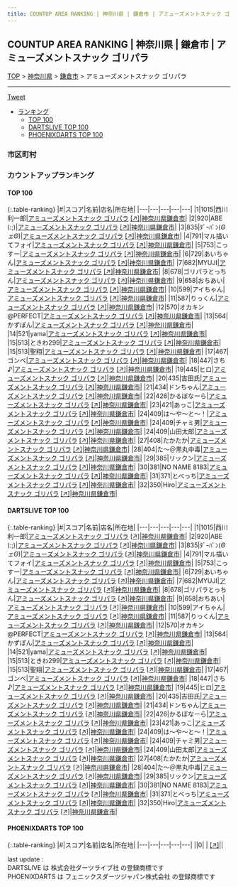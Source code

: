 ```yaml
---
title: COUNTUP AREA RANKING | 神奈川県 | 鎌倉市 | アミューズメントスナック ゴリパラ
---
```

## COUNTUP AREA RANKING | 神奈川県 | 鎌倉市 | アミューズメントスナック ゴリパラ

[TOP](/darts/rank/) > [神奈川県](/darts/rank/神奈川県/) > [鎌倉市](/darts/rank/神奈川県/鎌倉市/) > アミューズメントスナック ゴリパラ

___

<a href="https://twitter.com/share?ref_src=twsrc%5Etfw" data-text="COUNTUP AREA RANKING | 神奈川県鎌倉市アミューズメントスナック ゴリパラ" class="twitter-share-button" data-hashtags="DARTSLIVE,PHOENIXDARTS,darts,ダーツ" data-show-count="false">Tweet</a>

* [ランキング](#カウントアップランキング)
    * [TOP 100](#top-100)
    * [DARTSLIVE TOP 100](#dartslive-top-100)
    * [PHOENIXDARTS TOP 100](#phoenixdarts-top-100)

### 市区町村

<ul>

</ul>

### カウントアップランキング

#### TOP 100



{:.table-ranking}
|#|スコア|名前|店名|所在地|
|---|---|---|---|---|
|1|1015|<span class="rank-name-dl">西川　利一郎</span>|<a href="/darts/rank/shops/1075625f65abe94128032249b44395af.html">アミューズメントスナック ゴリパラ</a> <a href="https://search.dartslive.com/jp/shop/1075625f65abe94128032249b44395af">[↗]</a>|<a href="/darts/rank/神奈川県/鎌倉市">神奈川県鎌倉市</a>|
|2|920|<span class="rank-name-dl">ABE　(:;)</span>|<a href="/darts/rank/shops/1075625f65abe94128032249b44395af.html">アミューズメントスナック ゴリパラ</a> <a href="https://search.dartslive.com/jp/shop/1075625f65abe94128032249b44395af">[↗]</a>|<a href="/darts/rank/神奈川県/鎌倉市">神奈川県鎌倉市</a>|
|3|835|<span class="rank-name-dl">ﾀﾞｰﾊﾟﾝ(*ΘェΘ*)</span>|<a href="/darts/rank/shops/1075625f65abe94128032249b44395af.html">アミューズメントスナック ゴリパラ</a> <a href="https://search.dartslive.com/jp/shop/1075625f65abe94128032249b44395af">[↗]</a>|<a href="/darts/rank/神奈川県/鎌倉市">神奈川県鎌倉市</a>|
|4|791|<span class="rank-name-dl">マル描いてフォイ</span>|<a href="/darts/rank/shops/1075625f65abe94128032249b44395af.html">アミューズメントスナック ゴリパラ</a> <a href="https://search.dartslive.com/jp/shop/1075625f65abe94128032249b44395af">[↗]</a>|<a href="/darts/rank/神奈川県/鎌倉市">神奈川県鎌倉市</a>|
|5|753|<span class="rank-name-dl">こっすー</span>|<a href="/darts/rank/shops/1075625f65abe94128032249b44395af.html">アミューズメントスナック ゴリパラ</a> <a href="https://search.dartslive.com/jp/shop/1075625f65abe94128032249b44395af">[↗]</a>|<a href="/darts/rank/神奈川県/鎌倉市">神奈川県鎌倉市</a>|
|6|729|<span class="rank-name-dl">あいちゃん</span>|<a href="/darts/rank/shops/1075625f65abe94128032249b44395af.html">アミューズメントスナック ゴリパラ</a> <a href="https://search.dartslive.com/jp/shop/1075625f65abe94128032249b44395af">[↗]</a>|<a href="/darts/rank/神奈川県/鎌倉市">神奈川県鎌倉市</a>|
|7|682|<span class="rank-name-dl">MYUJI</span>|<a href="/darts/rank/shops/1075625f65abe94128032249b44395af.html">アミューズメントスナック ゴリパラ</a> <a href="https://search.dartslive.com/jp/shop/1075625f65abe94128032249b44395af">[↗]</a>|<a href="/darts/rank/神奈川県/鎌倉市">神奈川県鎌倉市</a>|
|8|678|<span class="rank-name-dl">ゴリパラとっちん</span>|<a href="/darts/rank/shops/1075625f65abe94128032249b44395af.html">アミューズメントスナック ゴリパラ</a> <a href="https://search.dartslive.com/jp/shop/1075625f65abe94128032249b44395af">[↗]</a>|<a href="/darts/rank/神奈川県/鎌倉市">神奈川県鎌倉市</a>|
|9|658|<span class="rank-name-dl">おちあい</span>|<a href="/darts/rank/shops/1075625f65abe94128032249b44395af.html">アミューズメントスナック ゴリパラ</a> <a href="https://search.dartslive.com/jp/shop/1075625f65abe94128032249b44395af">[↗]</a>|<a href="/darts/rank/神奈川県/鎌倉市">神奈川県鎌倉市</a>|
|10|599|<span class="rank-name-dl">アイちゃん</span>|<a href="/darts/rank/shops/1075625f65abe94128032249b44395af.html">アミューズメントスナック ゴリパラ</a> <a href="https://search.dartslive.com/jp/shop/1075625f65abe94128032249b44395af">[↗]</a>|<a href="/darts/rank/神奈川県/鎌倉市">神奈川県鎌倉市</a>|
|11|587|<span class="rank-name-dl">りっくん</span>|<a href="/darts/rank/shops/1075625f65abe94128032249b44395af.html">アミューズメントスナック ゴリパラ</a> <a href="https://search.dartslive.com/jp/shop/1075625f65abe94128032249b44395af">[↗]</a>|<a href="/darts/rank/神奈川県/鎌倉市">神奈川県鎌倉市</a>|
|12|570|<span class="rank-name-dl">オカキン@PERFECT</span>|<a href="/darts/rank/shops/1075625f65abe94128032249b44395af.html">アミューズメントスナック ゴリパラ</a> <a href="https://search.dartslive.com/jp/shop/1075625f65abe94128032249b44395af">[↗]</a>|<a href="/darts/rank/神奈川県/鎌倉市">神奈川県鎌倉市</a>|
|13|564|<span class="rank-name-dl">かずぽん</span>|<a href="/darts/rank/shops/1075625f65abe94128032249b44395af.html">アミューズメントスナック ゴリパラ</a> <a href="https://search.dartslive.com/jp/shop/1075625f65abe94128032249b44395af">[↗]</a>|<a href="/darts/rank/神奈川県/鎌倉市">神奈川県鎌倉市</a>|
|14|521|<span class="rank-name-dl">yama</span>|<a href="/darts/rank/shops/1075625f65abe94128032249b44395af.html">アミューズメントスナック ゴリパラ</a> <a href="https://search.dartslive.com/jp/shop/1075625f65abe94128032249b44395af">[↗]</a>|<a href="/darts/rank/神奈川県/鎌倉市">神奈川県鎌倉市</a>|
|15|513|<span class="rank-name-dl">ときわ299</span>|<a href="/darts/rank/shops/1075625f65abe94128032249b44395af.html">アミューズメントスナック ゴリパラ</a> <a href="https://search.dartslive.com/jp/shop/1075625f65abe94128032249b44395af">[↗]</a>|<a href="/darts/rank/神奈川県/鎌倉市">神奈川県鎌倉市</a>|
|15|513|<span class="rank-name-dl">聖翔</span>|<a href="/darts/rank/shops/1075625f65abe94128032249b44395af.html">アミューズメントスナック ゴリパラ</a> <a href="https://search.dartslive.com/jp/shop/1075625f65abe94128032249b44395af">[↗]</a>|<a href="/darts/rank/神奈川県/鎌倉市">神奈川県鎌倉市</a>|
|17|467|<span class="rank-name-dl">ゴンベ</span>|<a href="/darts/rank/shops/1075625f65abe94128032249b44395af.html">アミューズメントスナック ゴリパラ</a> <a href="https://search.dartslive.com/jp/shop/1075625f65abe94128032249b44395af">[↗]</a>|<a href="/darts/rank/神奈川県/鎌倉市">神奈川県鎌倉市</a>|
|18|447|<span class="rank-name-dl">さち♪</span>|<a href="/darts/rank/shops/1075625f65abe94128032249b44395af.html">アミューズメントスナック ゴリパラ</a> <a href="https://search.dartslive.com/jp/shop/1075625f65abe94128032249b44395af">[↗]</a>|<a href="/darts/rank/神奈川県/鎌倉市">神奈川県鎌倉市</a>|
|19|445|<span class="rank-name-dl">ヒロ</span>|<a href="/darts/rank/shops/1075625f65abe94128032249b44395af.html">アミューズメントスナック ゴリパラ</a> <a href="https://search.dartslive.com/jp/shop/1075625f65abe94128032249b44395af">[↗]</a>|<a href="/darts/rank/神奈川県/鎌倉市">神奈川県鎌倉市</a>|
|20|435|<span class="rank-name-dl">吉田氏</span>|<a href="/darts/rank/shops/1075625f65abe94128032249b44395af.html">アミューズメントスナック ゴリパラ</a> <a href="https://search.dartslive.com/jp/shop/1075625f65abe94128032249b44395af">[↗]</a>|<a href="/darts/rank/神奈川県/鎌倉市">神奈川県鎌倉市</a>|
|21|434|<span class="rank-name-dl">ドンちゃん</span>|<a href="/darts/rank/shops/1075625f65abe94128032249b44395af.html">アミューズメントスナック ゴリパラ</a> <a href="https://search.dartslive.com/jp/shop/1075625f65abe94128032249b44395af">[↗]</a>|<a href="/darts/rank/神奈川県/鎌倉市">神奈川県鎌倉市</a>|
|22|426|<span class="rank-name-dl">かるぼなーら</span>|<a href="/darts/rank/shops/1075625f65abe94128032249b44395af.html">アミューズメントスナック ゴリパラ</a> <a href="https://search.dartslive.com/jp/shop/1075625f65abe94128032249b44395af">[↗]</a>|<a href="/darts/rank/神奈川県/鎌倉市">神奈川県鎌倉市</a>|
|23|421|<span class="rank-name-dl">あっこ</span>|<a href="/darts/rank/shops/1075625f65abe94128032249b44395af.html">アミューズメントスナック ゴリパラ</a> <a href="https://search.dartslive.com/jp/shop/1075625f65abe94128032249b44395af">[↗]</a>|<a href="/darts/rank/神奈川県/鎌倉市">神奈川県鎌倉市</a>|
|24|409|<span class="rank-name-dl">は〜や〜と〜！</span>|<a href="/darts/rank/shops/1075625f65abe94128032249b44395af.html">アミューズメントスナック ゴリパラ</a> <a href="https://search.dartslive.com/jp/shop/1075625f65abe94128032249b44395af">[↗]</a>|<a href="/darts/rank/神奈川県/鎌倉市">神奈川県鎌倉市</a>|
|24|409|<span class="rank-name-dl">チャミ男</span>|<a href="/darts/rank/shops/1075625f65abe94128032249b44395af.html">アミューズメントスナック ゴリパラ</a> <a href="https://search.dartslive.com/jp/shop/1075625f65abe94128032249b44395af">[↗]</a>|<a href="/darts/rank/神奈川県/鎌倉市">神奈川県鎌倉市</a>|
|24|409|<span class="rank-name-dl">山田太郎</span>|<a href="/darts/rank/shops/1075625f65abe94128032249b44395af.html">アミューズメントスナック ゴリパラ</a> <a href="https://search.dartslive.com/jp/shop/1075625f65abe94128032249b44395af">[↗]</a>|<a href="/darts/rank/神奈川県/鎌倉市">神奈川県鎌倉市</a>|
|27|408|<span class="rank-name-dl">たかたか</span>|<a href="/darts/rank/shops/1075625f65abe94128032249b44395af.html">アミューズメントスナック ゴリパラ</a> <a href="https://search.dartslive.com/jp/shop/1075625f65abe94128032249b44395af">[↗]</a>|<a href="/darts/rank/神奈川県/鎌倉市">神奈川県鎌倉市</a>|
|28|404|<span class="rank-name-dl">た～＠黒丸中毒</span>|<a href="/darts/rank/shops/1075625f65abe94128032249b44395af.html">アミューズメントスナック ゴリパラ</a> <a href="https://search.dartslive.com/jp/shop/1075625f65abe94128032249b44395af">[↗]</a>|<a href="/darts/rank/神奈川県/鎌倉市">神奈川県鎌倉市</a>|
|29|385|<span class="rank-name-dl">リックン</span>|<a href="/darts/rank/shops/1075625f65abe94128032249b44395af.html">アミューズメントスナック ゴリパラ</a> <a href="https://search.dartslive.com/jp/shop/1075625f65abe94128032249b44395af">[↗]</a>|<a href="/darts/rank/神奈川県/鎌倉市">神奈川県鎌倉市</a>|
|30|381|<span class="rank-name-dl">NO NAME 8183</span>|<a href="/darts/rank/shops/1075625f65abe94128032249b44395af.html">アミューズメントスナック ゴリパラ</a> <a href="https://search.dartslive.com/jp/shop/1075625f65abe94128032249b44395af">[↗]</a>|<a href="/darts/rank/神奈川県/鎌倉市">神奈川県鎌倉市</a>|
|31|371|<span class="rank-name-dl">とべっち</span>|<a href="/darts/rank/shops/1075625f65abe94128032249b44395af.html">アミューズメントスナック ゴリパラ</a> <a href="https://search.dartslive.com/jp/shop/1075625f65abe94128032249b44395af">[↗]</a>|<a href="/darts/rank/神奈川県/鎌倉市">神奈川県鎌倉市</a>|
|32|350|<span class="rank-name-dl">Hiro</span>|<a href="/darts/rank/shops/1075625f65abe94128032249b44395af.html">アミューズメントスナック ゴリパラ</a> <a href="https://search.dartslive.com/jp/shop/1075625f65abe94128032249b44395af">[↗]</a>|<a href="/darts/rank/神奈川県/鎌倉市">神奈川県鎌倉市</a>|


#### DARTSLIVE TOP 100



{:.table-ranking}
|#|スコア|名前|店名|所在地|
|---|---|---|---|---|
|1|1015|<span class="rank-name-dl">西川　利一郎</span>|<a href="/darts/rank/shops/1075625f65abe94128032249b44395af.html">アミューズメントスナック ゴリパラ</a> <a href="https://search.dartslive.com/jp/shop/1075625f65abe94128032249b44395af">[↗]</a>|<a href="/darts/rank/神奈川県/鎌倉市">神奈川県鎌倉市</a>|
|2|920|<span class="rank-name-dl">ABE　(:;)</span>|<a href="/darts/rank/shops/1075625f65abe94128032249b44395af.html">アミューズメントスナック ゴリパラ</a> <a href="https://search.dartslive.com/jp/shop/1075625f65abe94128032249b44395af">[↗]</a>|<a href="/darts/rank/神奈川県/鎌倉市">神奈川県鎌倉市</a>|
|3|835|<span class="rank-name-dl">ﾀﾞｰﾊﾟﾝ(*ΘェΘ*)</span>|<a href="/darts/rank/shops/1075625f65abe94128032249b44395af.html">アミューズメントスナック ゴリパラ</a> <a href="https://search.dartslive.com/jp/shop/1075625f65abe94128032249b44395af">[↗]</a>|<a href="/darts/rank/神奈川県/鎌倉市">神奈川県鎌倉市</a>|
|4|791|<span class="rank-name-dl">マル描いてフォイ</span>|<a href="/darts/rank/shops/1075625f65abe94128032249b44395af.html">アミューズメントスナック ゴリパラ</a> <a href="https://search.dartslive.com/jp/shop/1075625f65abe94128032249b44395af">[↗]</a>|<a href="/darts/rank/神奈川県/鎌倉市">神奈川県鎌倉市</a>|
|5|753|<span class="rank-name-dl">こっすー</span>|<a href="/darts/rank/shops/1075625f65abe94128032249b44395af.html">アミューズメントスナック ゴリパラ</a> <a href="https://search.dartslive.com/jp/shop/1075625f65abe94128032249b44395af">[↗]</a>|<a href="/darts/rank/神奈川県/鎌倉市">神奈川県鎌倉市</a>|
|6|729|<span class="rank-name-dl">あいちゃん</span>|<a href="/darts/rank/shops/1075625f65abe94128032249b44395af.html">アミューズメントスナック ゴリパラ</a> <a href="https://search.dartslive.com/jp/shop/1075625f65abe94128032249b44395af">[↗]</a>|<a href="/darts/rank/神奈川県/鎌倉市">神奈川県鎌倉市</a>|
|7|682|<span class="rank-name-dl">MYUJI</span>|<a href="/darts/rank/shops/1075625f65abe94128032249b44395af.html">アミューズメントスナック ゴリパラ</a> <a href="https://search.dartslive.com/jp/shop/1075625f65abe94128032249b44395af">[↗]</a>|<a href="/darts/rank/神奈川県/鎌倉市">神奈川県鎌倉市</a>|
|8|678|<span class="rank-name-dl">ゴリパラとっちん</span>|<a href="/darts/rank/shops/1075625f65abe94128032249b44395af.html">アミューズメントスナック ゴリパラ</a> <a href="https://search.dartslive.com/jp/shop/1075625f65abe94128032249b44395af">[↗]</a>|<a href="/darts/rank/神奈川県/鎌倉市">神奈川県鎌倉市</a>|
|9|658|<span class="rank-name-dl">おちあい</span>|<a href="/darts/rank/shops/1075625f65abe94128032249b44395af.html">アミューズメントスナック ゴリパラ</a> <a href="https://search.dartslive.com/jp/shop/1075625f65abe94128032249b44395af">[↗]</a>|<a href="/darts/rank/神奈川県/鎌倉市">神奈川県鎌倉市</a>|
|10|599|<span class="rank-name-dl">アイちゃん</span>|<a href="/darts/rank/shops/1075625f65abe94128032249b44395af.html">アミューズメントスナック ゴリパラ</a> <a href="https://search.dartslive.com/jp/shop/1075625f65abe94128032249b44395af">[↗]</a>|<a href="/darts/rank/神奈川県/鎌倉市">神奈川県鎌倉市</a>|
|11|587|<span class="rank-name-dl">りっくん</span>|<a href="/darts/rank/shops/1075625f65abe94128032249b44395af.html">アミューズメントスナック ゴリパラ</a> <a href="https://search.dartslive.com/jp/shop/1075625f65abe94128032249b44395af">[↗]</a>|<a href="/darts/rank/神奈川県/鎌倉市">神奈川県鎌倉市</a>|
|12|570|<span class="rank-name-dl">オカキン@PERFECT</span>|<a href="/darts/rank/shops/1075625f65abe94128032249b44395af.html">アミューズメントスナック ゴリパラ</a> <a href="https://search.dartslive.com/jp/shop/1075625f65abe94128032249b44395af">[↗]</a>|<a href="/darts/rank/神奈川県/鎌倉市">神奈川県鎌倉市</a>|
|13|564|<span class="rank-name-dl">かずぽん</span>|<a href="/darts/rank/shops/1075625f65abe94128032249b44395af.html">アミューズメントスナック ゴリパラ</a> <a href="https://search.dartslive.com/jp/shop/1075625f65abe94128032249b44395af">[↗]</a>|<a href="/darts/rank/神奈川県/鎌倉市">神奈川県鎌倉市</a>|
|14|521|<span class="rank-name-dl">yama</span>|<a href="/darts/rank/shops/1075625f65abe94128032249b44395af.html">アミューズメントスナック ゴリパラ</a> <a href="https://search.dartslive.com/jp/shop/1075625f65abe94128032249b44395af">[↗]</a>|<a href="/darts/rank/神奈川県/鎌倉市">神奈川県鎌倉市</a>|
|15|513|<span class="rank-name-dl">ときわ299</span>|<a href="/darts/rank/shops/1075625f65abe94128032249b44395af.html">アミューズメントスナック ゴリパラ</a> <a href="https://search.dartslive.com/jp/shop/1075625f65abe94128032249b44395af">[↗]</a>|<a href="/darts/rank/神奈川県/鎌倉市">神奈川県鎌倉市</a>|
|15|513|<span class="rank-name-dl">聖翔</span>|<a href="/darts/rank/shops/1075625f65abe94128032249b44395af.html">アミューズメントスナック ゴリパラ</a> <a href="https://search.dartslive.com/jp/shop/1075625f65abe94128032249b44395af">[↗]</a>|<a href="/darts/rank/神奈川県/鎌倉市">神奈川県鎌倉市</a>|
|17|467|<span class="rank-name-dl">ゴンベ</span>|<a href="/darts/rank/shops/1075625f65abe94128032249b44395af.html">アミューズメントスナック ゴリパラ</a> <a href="https://search.dartslive.com/jp/shop/1075625f65abe94128032249b44395af">[↗]</a>|<a href="/darts/rank/神奈川県/鎌倉市">神奈川県鎌倉市</a>|
|18|447|<span class="rank-name-dl">さち♪</span>|<a href="/darts/rank/shops/1075625f65abe94128032249b44395af.html">アミューズメントスナック ゴリパラ</a> <a href="https://search.dartslive.com/jp/shop/1075625f65abe94128032249b44395af">[↗]</a>|<a href="/darts/rank/神奈川県/鎌倉市">神奈川県鎌倉市</a>|
|19|445|<span class="rank-name-dl">ヒロ</span>|<a href="/darts/rank/shops/1075625f65abe94128032249b44395af.html">アミューズメントスナック ゴリパラ</a> <a href="https://search.dartslive.com/jp/shop/1075625f65abe94128032249b44395af">[↗]</a>|<a href="/darts/rank/神奈川県/鎌倉市">神奈川県鎌倉市</a>|
|20|435|<span class="rank-name-dl">吉田氏</span>|<a href="/darts/rank/shops/1075625f65abe94128032249b44395af.html">アミューズメントスナック ゴリパラ</a> <a href="https://search.dartslive.com/jp/shop/1075625f65abe94128032249b44395af">[↗]</a>|<a href="/darts/rank/神奈川県/鎌倉市">神奈川県鎌倉市</a>|
|21|434|<span class="rank-name-dl">ドンちゃん</span>|<a href="/darts/rank/shops/1075625f65abe94128032249b44395af.html">アミューズメントスナック ゴリパラ</a> <a href="https://search.dartslive.com/jp/shop/1075625f65abe94128032249b44395af">[↗]</a>|<a href="/darts/rank/神奈川県/鎌倉市">神奈川県鎌倉市</a>|
|22|426|<span class="rank-name-dl">かるぼなーら</span>|<a href="/darts/rank/shops/1075625f65abe94128032249b44395af.html">アミューズメントスナック ゴリパラ</a> <a href="https://search.dartslive.com/jp/shop/1075625f65abe94128032249b44395af">[↗]</a>|<a href="/darts/rank/神奈川県/鎌倉市">神奈川県鎌倉市</a>|
|23|421|<span class="rank-name-dl">あっこ</span>|<a href="/darts/rank/shops/1075625f65abe94128032249b44395af.html">アミューズメントスナック ゴリパラ</a> <a href="https://search.dartslive.com/jp/shop/1075625f65abe94128032249b44395af">[↗]</a>|<a href="/darts/rank/神奈川県/鎌倉市">神奈川県鎌倉市</a>|
|24|409|<span class="rank-name-dl">は〜や〜と〜！</span>|<a href="/darts/rank/shops/1075625f65abe94128032249b44395af.html">アミューズメントスナック ゴリパラ</a> <a href="https://search.dartslive.com/jp/shop/1075625f65abe94128032249b44395af">[↗]</a>|<a href="/darts/rank/神奈川県/鎌倉市">神奈川県鎌倉市</a>|
|24|409|<span class="rank-name-dl">チャミ男</span>|<a href="/darts/rank/shops/1075625f65abe94128032249b44395af.html">アミューズメントスナック ゴリパラ</a> <a href="https://search.dartslive.com/jp/shop/1075625f65abe94128032249b44395af">[↗]</a>|<a href="/darts/rank/神奈川県/鎌倉市">神奈川県鎌倉市</a>|
|24|409|<span class="rank-name-dl">山田太郎</span>|<a href="/darts/rank/shops/1075625f65abe94128032249b44395af.html">アミューズメントスナック ゴリパラ</a> <a href="https://search.dartslive.com/jp/shop/1075625f65abe94128032249b44395af">[↗]</a>|<a href="/darts/rank/神奈川県/鎌倉市">神奈川県鎌倉市</a>|
|27|408|<span class="rank-name-dl">たかたか</span>|<a href="/darts/rank/shops/1075625f65abe94128032249b44395af.html">アミューズメントスナック ゴリパラ</a> <a href="https://search.dartslive.com/jp/shop/1075625f65abe94128032249b44395af">[↗]</a>|<a href="/darts/rank/神奈川県/鎌倉市">神奈川県鎌倉市</a>|
|28|404|<span class="rank-name-dl">た～＠黒丸中毒</span>|<a href="/darts/rank/shops/1075625f65abe94128032249b44395af.html">アミューズメントスナック ゴリパラ</a> <a href="https://search.dartslive.com/jp/shop/1075625f65abe94128032249b44395af">[↗]</a>|<a href="/darts/rank/神奈川県/鎌倉市">神奈川県鎌倉市</a>|
|29|385|<span class="rank-name-dl">リックン</span>|<a href="/darts/rank/shops/1075625f65abe94128032249b44395af.html">アミューズメントスナック ゴリパラ</a> <a href="https://search.dartslive.com/jp/shop/1075625f65abe94128032249b44395af">[↗]</a>|<a href="/darts/rank/神奈川県/鎌倉市">神奈川県鎌倉市</a>|
|30|381|<span class="rank-name-dl">NO NAME 8183</span>|<a href="/darts/rank/shops/1075625f65abe94128032249b44395af.html">アミューズメントスナック ゴリパラ</a> <a href="https://search.dartslive.com/jp/shop/1075625f65abe94128032249b44395af">[↗]</a>|<a href="/darts/rank/神奈川県/鎌倉市">神奈川県鎌倉市</a>|
|31|371|<span class="rank-name-dl">とべっち</span>|<a href="/darts/rank/shops/1075625f65abe94128032249b44395af.html">アミューズメントスナック ゴリパラ</a> <a href="https://search.dartslive.com/jp/shop/1075625f65abe94128032249b44395af">[↗]</a>|<a href="/darts/rank/神奈川県/鎌倉市">神奈川県鎌倉市</a>|
|32|350|<span class="rank-name-dl">Hiro</span>|<a href="/darts/rank/shops/1075625f65abe94128032249b44395af.html">アミューズメントスナック ゴリパラ</a> <a href="https://search.dartslive.com/jp/shop/1075625f65abe94128032249b44395af">[↗]</a>|<a href="/darts/rank/神奈川県/鎌倉市">神奈川県鎌倉市</a>|


#### PHOENIXDARTS TOP 100



{:.table-ranking}
|#|スコア|名前|店名|所在地|
|---|---|---|---|---|
||0|<span class="rank-name-dl"> </span>|<a href="/darts/rank/shops/.html"></a> <a href="">[↗]</a>|<a href="/darts/rank//"></a>|


<div class="footer border-top border-gray-light mt-5 pt-3 text-right text-gray">
    last update : <span style="font-weight: italic" id="foot_last_modified"></span><br />
    DARTSLIVE は 株式会社ダーツライブ社 の登録商標です<br />
    PHOENIXDARTS は フェニックスダーツジャパン株式会社 の登録商標です<br />
</div>

<script src="https://cdnjs.cloudflare.com/ajax/libs/jquery.tablesorter/2.31.3/js/jquery.tablesorter.min.js" integrity="sha512-qzgd5cYSZcosqpzpn7zF2ZId8f/8CHmFKZ8j7mU4OUXTNRd5g+ZHBPsgKEwoqxCtdQvExE5LprwwPAgoicguNg==" crossorigin="anonymous" referrerpolicy="no-referrer"></script>
<link rel="stylesheet" href="https://cdnjs.cloudflare.com/ajax/libs/jquery.tablesorter/2.31.3/css/theme.default.min.css" integrity="sha512-wghhOJkjQX0Lh3NSWvNKeZ0ZpNn+SPVXX1Qyc9OCaogADktxrBiBdKGDoqVUOyhStvMBmJQ8ZdMHiR3wuEq8+w==" crossorigin="anonymous" referrerpolicy="no-referrer" />
<script>
$(function() {
    $(".table-ranking").tablesorter({sortList:[[0, 0]]});
    $("#foot_last_modified").text(formatDate(new Date(document.lastModified), 'yyyy-MM-dd HH:mm:ss'));
});
</script>

<script async src="https://platform.twitter.com/widgets.js" charset="utf-8"></script>